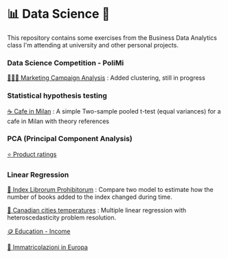 # 📊 Data Science 🧪
This repository contains some exercises from the Business Data Analytics class I'm attending at university and other personal projects.

### Data Science Competition - PoliMi

[🧑‍🤝‍🧑 Marketing Campaign Analysis](/Pages/Marketing-Campaign-Analysis.html) : Added clustering, still in progress

### Statistical hypothesis testing

[:coffee: Cafe in Milan](/Pages/cafe-in-Milan.md) : A simple Two-sample pooled t-test (equal variances) for a cafe in Milan with theory references

### PCA (Principal Component Analysis)

[:star: Product ratings](/Pages/Product_ratings.md)

### Linear Regression

[:book: Index Librorum Prohibitorum](/Pages/Prohibitorum.md) : Compare two model to estimate how the number of books added to the index changed during time.

[:maple_leaf: Canadian cities temperatures](/Pages/Canadian-cities-temperatures.md) : Multiple linear regression with heteroscedasticity problem resolution.

[:coin: Education - Income](/Pages/Education.md)

[:car: Immatricolazioni in Europa](/Pages/Immatricolazioni-in-Europa.md)

